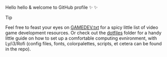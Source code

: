 Hello hello & welcome to GitHub profile ✨ ✨

> [!TIP]
> Feel free to feast your eyes on [GAMEDEV.txt](/notes/GAMEDEV.txt) for a spicy little list of video game development resources. Or check out the [dotfiles](/dotfiles/) folder for a handy little guide on how to set up a comfortable computing evnironment, with Ly/i3/Rofi (config files, fonts, colorpalettes, scripts, et cetera can be found in the repo).
